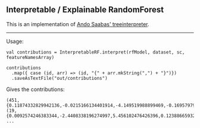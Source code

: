 ## Interpretable / Explainable RandomForest

This is an implementation of [Ando Saabas' treeinterpreter](http://blog.datadive.net/interpreting-random-forests/).

----

Usage:

```
val contributions = InterpretableRF.interpret(rfModel, dataset, sc, featureNamesArray)
    
contributions
  .map({ case (id, arr) => (id, "{" + arr.mkString(",") + "}")})
  .saveAsTextFile("out/contributions")
```
Gives the contributions:


```
(451,{0.11874332829942136,-0.0215166134401914,-4.149519988899469,-0.16957979571375603,0.22385938280675133,0.027965445013499957,0.8659203399385582,-0.12557875649961436})
(19,{0.0092574246383344,-2.4408338196274997,5.456102476426396,0.12388665932259912,0.1312976071353812,0.42083611277655975,0.28850726156209755,-0.23539879033861094})
...
```

